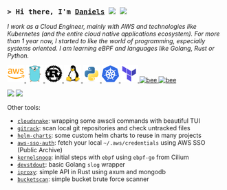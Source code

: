 ### <samp>&gt; Hi there, I'm <a href="https://www.linkedin.com/in/danicromero" target="_blank">Daniels</a> <img src="https://media.giphy.com/media/UevalSWg5twQeqpc8Q/giphy.gif" width="25"> </samp> ![](https://visitor-badge.laobi.icu/badge?page_id=containerscrew)

_I work as a Cloud Engineer, mainly with AWS and technologies like Kubernetes (and the entire cloud native applications ecosystem). For more than 1 year now, I started to like the world of programming, especially systems oriented. I am learning eBPF and languages like Golang, Rust or Python._

<p align="left">
  <a href="aws" target="_blank" rel="noreferrer">
    <img src="https://raw.githubusercontent.com/devicons/devicon/master/icons/amazonwebservices/amazonwebservices-plain-wordmark.svg" alt="aws" width="40" height="40"/>
  </a><a href="golang" target="_blank" rel="noreferrer">
    <img src="https://raw.githubusercontent.com/devicons/devicon/master/icons/go/go-original.svg" alt="go" width="40" height="40"/>
  </a><a href="rust" target="_blank" rel="noreferrer">
    <img src="https://raw.githubusercontent.com/devicons/devicon/master/icons/rust/rust-original.svg" alt="rust" width="40" height="40"/>
  </a><a href="linux" target="_blank" rel="noreferrer">
    <img src="https://raw.githubusercontent.com/devicons/devicon/master/icons/linux/linux-original.svg" alt="linux" width="40" height="40"/>
  </a><a href="python" target="_blank" rel="noreferrer">
    <img src="https://raw.githubusercontent.com/devicons/devicon/master/icons/python/python-original.svg" alt="python" width="40" height="40"/>
  </a><a href="kubernetes" target="_blank" rel="noreferrer">
    <img src="https://raw.githubusercontent.com/devicons/devicon/master/icons/kubernetes/kubernetes-plain.svg" alt="kubernetes" width="40" height="40"/>
  </a><a href="terraform" target="_blank" rel="noreferrer">
    <img src="https://raw.githubusercontent.com/devicons/devicon/master/icons/terraform/terraform-original.svg" alt="terraform" width="40" height="40"/>
  </a><a href="bee" target="_blank" rel="noreferrer">
    <img src="https://cdn-icons-png.flaticon.com/512/7816/7816741.png" alt="bee" width="40" height="40"/>
  </a>
  </a><a href="blockchain" target="_blank" rel="noreferrer">
    <img src="https://cdn-icons-png.flaticon.com/512/2091/2091665.png" alt="bee" width="40" height="40"/>
  </a>
</p>

<p>
  <img height="180em" src="https://github-readme-stats.vercel.app/api?username=containerscrew&theme=github_dark&show_icons=true&hide_border=true&&count_private=true&include_all_commits=true" />
  <img height="180em" src="https://github-readme-stats.vercel.app/api/top-langs/?username=containerscrew&theme=github_dark&exclude_repo=KNN-Image-Classification&show_icons=true&hide_border=true&layout=compact&langs_count=8"/>
</p>

Other tools:  
* [`cloudsnake`](https://github.com/containerscrew/cloudsnake): wrapping some awscli commands with beautiful TUI  
* [`gitrack`](https://github.com/containerscrew/gitrack): scan local git repositories and check untracked files  
* [`helm-charts`](https://gitlab.com/containerscrew1/charts): some custom helm charts to reuse in many projects  
* [`aws-sso-auth`](https://github.com/containerscrew/aws-sso-auth): fetch your local `~/.aws/credentials` using AWS SSO (Public Archive)  
* [`kernelsnoop`](https://github.com/containerscrew/kernelsnoop): initial steps with `ebpf` using `ebpf-go` from Cilium
* [`devstdout`](https://github.com/containerscrew/devstdout): basic Golang `slog` wrapper
* [`iproxy`](https://github.com/containerscrew/iproxy): simple API in Rust using axum and mongodb
* [`bucketscan`](https://github.com/containerscrew/bucketscan): simple bucket brute force scanner


